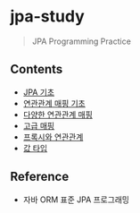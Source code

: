 # jpa-study

> JPA Programming Practice

## Contents
- [JPA 기초](https://github.com/koda93/jpa-study/tree/master/02-jpa-start)
- [연관관계 매핑 기초](https://github.com/koda93/jpa-study/tree/master/05-jpa-model2)
- [다양한 연관관계 매핑](https://github.com/koda93/jpa-study/tree/master/06-jpa-model3)
- [고급 매핑]()
- [프록시와 연관관계]()
- [값 타입]()

## Reference
- 자바 ORM 표준 JPA 프로그래밍
